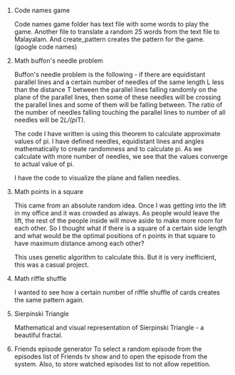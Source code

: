 1. Code names game

   Code names game folder has text file with some words to play the game. Another file to translate a random 25 words from the text file to Malayalam.
   And create_pattern creates the pattern for the game. (google code names)
   
3. Math buffon's needle problem

   Buffon's needle problem is the following - if there are equidistant parallel lines and a certain number of needles of the same length L less than the distance T between the parallel lines falling randomly on the plane of the parallel lines, then some of these needles will be crossing the parallel lines and some of them will be falling between. The ratio of the number of needles falling touching the parallel lines to number of all needles will be 2*L/(pi*T).
   
   The code I have written is using this theorem to calculate approximate values of pi. I have defined needles, equidistant lines and angles mathematically to create randomness and to calculate pi. As we calculate with more number of needles, we see that the values converge to actual value of pi.
   
   I have the code to visualize the plane and fallen needles.
   
5. Math points in a square
   
   This came from an absolute random idea. Once I was getting into the lift in my office and it was crowded as always. As people would leave the lift, the rest of the people inside will move aside to make more room for each other. So I thought what if there is a square of a certain side length and what would be the optimal positions of n points in that square to have maximum distance among each other?

   This uses genetic algorithm to calculate this. But it is very inefficient, this was a casual project.
   
7. Math riffle shuffle
   
   I wanted to see how a certain number of riffle shuffle of cards creates the same pattern again.
   
9. Sierpinski Triangle
   
   Mathematical and visual representation of Sierpinski Triangle - a beautiful fractal.
   
11. Friends episode generator
    To select a random episode from the episodes list of Friends tv show and to open the episode from the system. Also, to store watched episodes list to not allow repetition.
